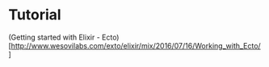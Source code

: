 # Tutorial


(Getting started with Elixir - Ecto)[http://www.wesovilabs.com/exto/elixir/mix/2016/07/16/Working_with_Ecto/]
